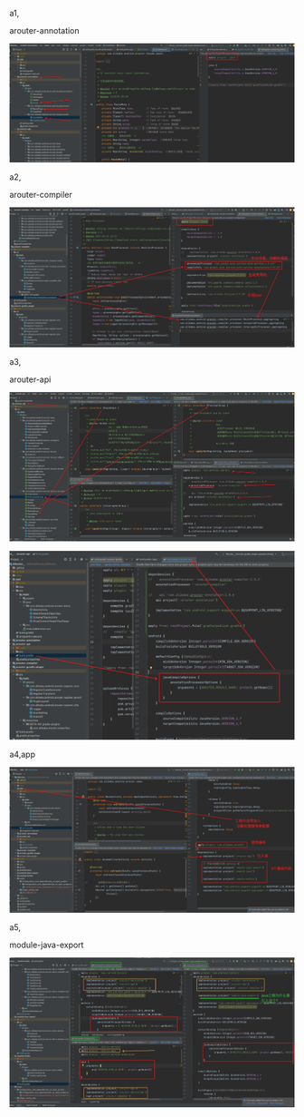 

a1,  

arouter-annotation



![image-20230608104000282](Configuration_and_dependencies_of_each_project.assets/image-20230608104000282.png)





a2,

arouter-compiler



![image-20230608104639354](Configuration_and_dependencies_of_each_project.assets/image-20230608104639354.png)



a3,

arouter-api





![image-20230608110919630](Configuration_and_dependencies_of_each_project.assets/image-20230608110919630.png)







![image-20230608111226023](Configuration_and_dependencies_of_each_project.assets/image-20230608111226023.png)













a4,app





![image-20230608111741399](Configuration_and_dependencies_of_each_project.assets/image-20230608111741399.png)





a5,

module-java-export





![image-20230608112845993](Configuration_and_dependencies_of_each_project.assets/image-20230608112845993.png)




























































